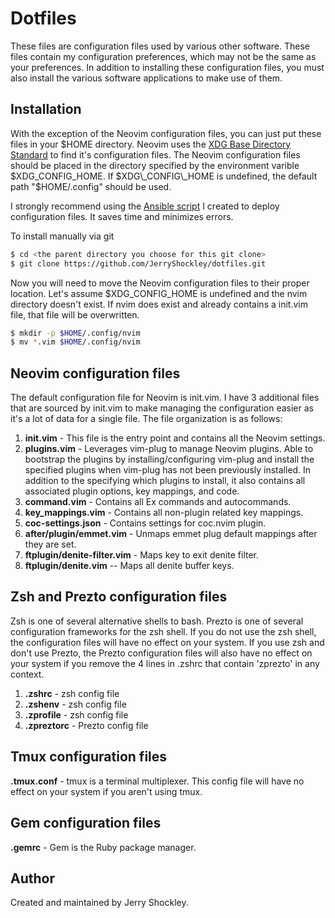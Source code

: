 # Dotfiles 

These files are configuration files used by various other software. These files
contain my configuration preferences, which may not be the same as your 
preferences. In addition to installing these configuration files, you must 
also install the various software applications to make use of them.

## Installation

With the exception of the Neovim configuration files, you can just put these files
in your $HOME directory. Neovim uses the [XDG Base Directory Standard](https://standards.freedesktop.org/basedir-spec/basedir-spec-latest.html)
to find it's configuration files.  The Neovim configuration files should be placed 
in the directory specified by the environment varible $XDG\_CONFIG\_HOME. If 
$XDG\_CONFIG\_HOME is undefined, the default path "$HOME/.config" should be used.

I strongly recommend using the [Ansible script](https://github.com/JerryShockley/deploy-dotfiles) I created to deploy configuration files. It saves time and minimizes errors. 

To install manually via git
```bash
$ cd <the parent directory you choose for this git clone>
$ git clone https://github.com/JerryShockley/dotfiles.git
```
Now you will need to move the Neovim configuration files to their proper
location. Let's assume $XDG\_CONFIG\_HOME is undefined and the nvim directory
doesn't exist. If nvim does exist and already contains a init.vim file, that file
will be overwritten.
```bash
$ mkdir -p $HOME/.config/nvim
$ mv *.vim $HOME/.config/nvim
```

## Neovim configuration files

The default configuration file for Neovim is init.vim. I have 3 additional files 
that are sourced by init.vim to make managing the configuration easier as it's a 
lot of data for a single file. The file organization is as follows:

1. **init.vim** - This file is the entry point and contains all the Neovim settings.
1. **plugins.vim** - Leverages vim-plug to manage Neovim plugins. Able to bootstrap
the plugins by installing/configuring vim-plug and install the specified
plugins when vim-plug has not been previously installed. In addition to the 
specifying which plugins to install, it also contains all associated plugin options, key mappings, and code. 
1. **command.vim** - Contains all Ex commands and autocommands.
1. **key\_mappings.vim** - Contains all non-plugin related key mappings.
1. **coc-settings.json** - Contains settings for coc.nvim plugin.
1. **after/plugin/emmet.vim** - Unmaps emmet plug default mappings after they are set.
1. **ftplugin/denite-filter.vim** - Maps <Esc> key to exit denite filter.
1. **ftplugin/denite.vim** -- Maps all denite buffer keys.

## Zsh and Prezto configuration files

Zsh is one of several alternative shells to bash. Prezto is one of several 
configuration frameworks for the zsh shell. If you do not use the zsh shell, 
the configuration files will have no effect on your system. If you use zsh and 
don't use Prezto, the Prezto configuration files will also have no effect on
your system if you remove the 4 lines in .zshrc that contain 'zprezto' in any
context.

1. **.zshrc** - zsh config file
1. **.zshenv** - zsh config file
1. **.zprofile** - zsh config file
1. **.zpreztorc** - Prezto config file

## Tmux configuration files

**.tmux.conf** - tmux is a terminal multiplexer. This config file will have
no effect on your system if you aren't using tmux.

## Gem configuration files

**.gemrc** - Gem is the Ruby package manager.

## Author
Created and maintained by Jerry Shockley.
